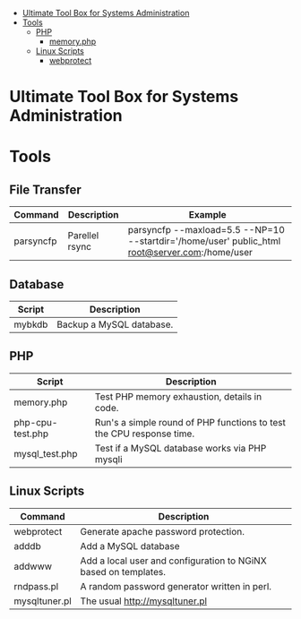 <!--ts-->
   * [Ultimate Tool Box for Systems Administration](#ultimate-tool-box-for-systems-administration)
   * [Tools](#tools)
      * [PHP](#php)
         * [memory.php](#memoryphp)
      * [Linux Scripts](#linux-scripts)
         * [webprotect](#webprotect)

<!-- Added by: jtrask, at: Thu  2 May 2019 12:31:49 PDT -->

<!--te-->
# Ultimate Tool Box for Systems Administration
# Tools
## File Transfer
Command | Description | Example
 --- | --- | --- |
parsyncfp | Parellel rsync | parsyncfp --maxload=5.5 --NP=10 --startdir='/home/user' public_html root@server.com:/home/user
## Database
Script | Description
 --- | --- |
mybkdb | Backup a MySQL database.

## PHP
Script | Description|
 --- | --- |
memory.php | Test PHP memory exhaustion, details in code.
php-cpu-test.php | Run's a simple round of PHP functions to test the CPU response time.
mysql_test.php | Test if a MySQL database works via PHP mysqli

## Linux Scripts
Command | Description|
 --- | --- |
webprotect | Generate apache password protection.
adddb | Add a MySQL database
addwww | Add a local user and configuration to NGiNX based on templates.
rndpass.pl | A random password generator written in perl.
mysqltuner.pl | The usual http://mysqltuner.pl
 
